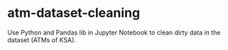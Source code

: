 # atm-dataset-cleaning
Use Python and Pandas lib in Jupyter Notebook to clean dirty data in the dataset (ATMs of KSA).
